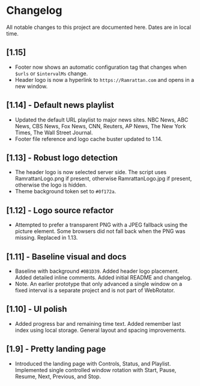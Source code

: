 # Changelog

All notable changes to this project are documented here.  Dates are in local time.

## [1.15]
- Footer now shows an automatic configuration tag that changes when `$urls` or `$intervalMs` change.  
- Header logo is now a hyperlink to `https://Ramrattan.com` and opens in a new window.  

## [1.14] - Default news playlist
- Updated the default URL playlist to major news sites.  NBC News, ABC News, CBS News, Fox News, CNN, Reuters, AP News, The New York Times, The Wall Street Journal.
- Footer file reference and logo cache buster updated to 1.14.

## [1.13] - Robust logo detection
- The header logo is now selected server side.  The script uses RamrattanLogo.png if present, otherwise RamrattanLogo.jpg if present, otherwise the logo is hidden.
- Theme background token set to `#0f172a`.

## [1.12] - Logo source refactor
- Attempted to prefer a transparent PNG with a JPEG fallback using the picture element.  Some browsers did not fall back when the PNG was missing.  Replaced in 1.13.

## [1.11] - Baseline visual and docs
- Baseline with background `#0B1D39`.  Added header logo placement.  Added detailed inline comments.  Added initial README and changelog.
- Note.  An earlier prototype that only advanced a single window on a fixed interval is a separate project and is not part of WebRotator.

## [1.10] - UI polish
- Added progress bar and remaining time text.  Added remember last index using local storage.  General layout and spacing improvements.

## [1.9] - Pretty landing page
- Introduced the landing page with Controls, Status, and Playlist.  Implemented single controlled window rotation with Start, Pause, Resume, Next, Previous, and Stop.
